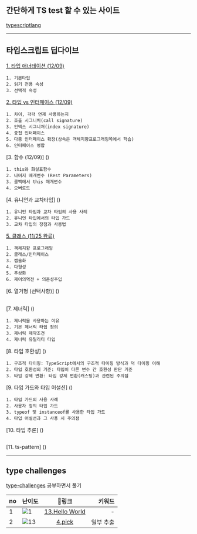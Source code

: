 ## 간단하게 TS test 할 수 있는 사이트
[typescriptlang](https://www.typescriptlang.org/play)

---
## 타입스크립트 딥다이브
[1.	타입 애너테이션 (12/09)](https://github.com/KoGaYoung/TS-study/blob/main/%ED%83%80%EC%9E%85%20%EC%95%A0%EB%84%88%ED%85%8C%EC%9D%B4%EC%85%98.md)
~~~
1. 기본타입
2. 읽기 전용 속성
3. 선택적 속성
~~~

[2.	타입 vs 인터페이스 (12/09)](https://github.com/KoGaYoung/TS-study/blob/main/%ED%83%80%EC%9E%85%20vs%20%EC%9D%B8%ED%84%B0%ED%8E%98%EC%9D%B4%EC%8A%A4.md)
~~~
1. 차이, 각각 언제 사용하는지
2. 호출 시그니처(call signature)
3. 인덱스 시그니처(index signature)
4. 중첩 인터페이스
5. 다중 인터페이스 확장(상속은 객체지향프로그래밍쪽에서 학습)
6. 인터페이스 병합
~~~

[3.	함수 (12/09)] ()
~~~
1. this와 화살표함수
2. 나머지 매개변수 (Rest Parameters)
3. 콜백에서 this 매개변수
4. 오버로드
~~~
[4.	유니언과 교차타입] ()
~~~
1. 유니언 타입과 교차 타입의 사용 사례
2. 유니언 타입에서의 타입 가드
3. 교차 타입의 장점과 사용법
~~~
[5.	클래스 (11/25 완료)](https://github.com/KoGaYoung/TS-study/blob/main/%ED%81%B4%EB%9E%98%EC%8A%A4%EC%99%80%20%EC%9D%B8%ED%84%B0%ED%8E%98%EC%9D%B4%EC%8A%A4.md)
~~~
1. 객체지향 프로그래밍
2. 클래스/인터페이스
3. 캡슐화
4. 다형성
5. 추상화
6. 제어의역전 + 의존성주입
~~~
[6.	열거형 (선택사항)] ()
~~~
~~~
[7.	제너릭] ()
~~~
1. 제너릭을 사용하는 이유
2. 기본 제너릭 타입 정의
3. 제너릭 제약조건
4. 제너릭 유틸리티 타입
~~~
[8.	타입 호환성] ()
~~~
1. 구조적 타이핑: TypeScript에서의 구조적 타이핑 방식과 덕 타이핑 이해
2. 타입 호환성의 기준: 타입이 다른 변수 간 호환성 판단 기준
3. 타입 강제 변환: 타입 강제 변환(캐스팅)과 관련된 주의점
~~~
[9.	타입 가드와 타입 어설션] ()
~~~
1. 타입 가드의 사용 사례
2. 사용자 정의 타입 가드
3. typeof 및 instanceof를 사용한 타입 가드
4. 타입 어설션과 그 사용 시 주의점
~~~
[10.	타입 추론] ()

~~~
~~~

[11. ts-pattern] ()

---

## type challenges 
[type-challenges](https://github.com/type-challenges/type-challenges) 공부하면서 풀기


|no|난이도|링크|키워드|
|---|:---|:---:|---:|
|1|<img src="https://img.shields.io/badge/warm--up-1-teal" alt="1"/> | [13.Hello World](./challenge/13-hello-world.md) | - |
|2|<img src="https://img.shields.io/badge/easy-4-7aad0c" alt="13"/>|[4.pick](./challenge/4-pick.md)|일부 추출|



